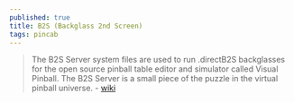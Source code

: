 ```yaml
---
published: true
title: B2S (Backglass 2nd Screen)
tags: pincab
---
```

> The B2S Server system files are used to run .directB2S backglasses for the open source pinball table editor and simulator called Visual Pinball. The B2S Server is a small piece of the puzzle in the virtual pinball universe. - [wiki](https://github.com/vpinball/b2s-backglass/wiki)
